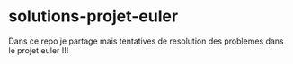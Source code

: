 # solutions-projet-euler
Dans ce repo je partage mais tentatives de resolution des problemes dans le projet euler !!!
